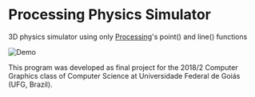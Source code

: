 # Processing Physics Simulator
3D physics simulator using only [Processing](https://processing.org/)'s point() and line() functions

![Demo](https://raw.githubusercontent.com/bryanlincoln/cg-processing-simulator/master/Demo.gif)

This program was developed as final project for the 2018/2 Computer Graphics class of Computer Science at Universidade Federal de Goiás (UFG, Brazil).
